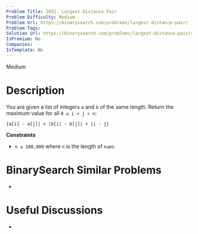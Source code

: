 ```yaml
---
Problem Title: 1051. Largest Distance Pair
Problem Difficulty: Medium
Problem Url: https://binarysearch.com/problems/largest-distance-pair/
Problem Tags: 
Solution Url: https://binarysearch.com/problems/largest-distance-pair/solutions/
IsPremium: No
Companies: 
IsTemplate: No
---
```


<span style="color: ;">Medium</span>

# Description

You are given a list of integers `a` and `b` of the same length. Return the maximum value for all `0 ≤ i < j < n`:

```
|a[i] - a[j]| + |b[i] - b[j]| + |i - j|
```

**Constraints**
- `n ≤ 100,000` where `n` is the length of `nums`

# BinarySearch Similar Problems

- []()

# Useful Discussions

- []()
